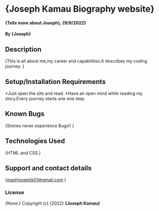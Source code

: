 # {Joseph Kamau Biography website}
#### {Tells more about Joseph}, {9/9/2022}
#### By **{Joseph}**
## Description
{This is all about me,my career and capabilities.It describes my coding journey. }
## Setup/Installation Requirements
*Just open the site and read.
*Have an open mind while reading my story.Every journey starts one one step.
## Known Bugs
{Stories never experience Bugs!! }
## Technologies Used
{HTML and CSS.}
## Support and contact details
{mashjosephk01@gmail.com.}
### License
*{None.}*
Copyright (c) {2022} **{Joseph Kamau}**